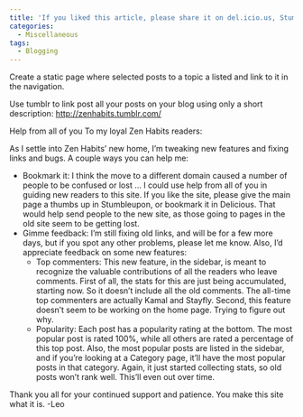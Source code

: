 ```yaml
---
title: 'If you liked this article, please share it on del.icio.us, StumbleUpon or on Digg. I’d appreciate it. :)'
categories:
  - Miscellaneous
tags:
  - Blogging
---
```

Create a static page where selected posts to a topic a listed and link to it in the navigation.

Use tumblr to link post all your posts on your blog using only a short description: http://zenhabits.tumblr.com/

Help from all of you
To my loyal Zen Habits readers:

As I settle into Zen Habits’ new home, I’m tweaking new features and fixing links and bugs. A couple ways you can help me:

* Bookmark it: I think the move to a different domain caused a number of people to be confused or lost … I could use help from all of you in guiding new readers to this site. If you like the site, please give the main page a thumbs up in Stumbleupon, or bookmark it in Delicious. That would help send people to the new site, as those going to pages in the old site seem to be getting lost.
* Gimme feedback: I’m still fixing old links, and will be for a few more days, but if you spot any other problems, please let me know. Also, I’d appreciate feedback on some new features:
  * Top commenters: This new feature, in the sidebar, is meant to recognize the valuable contributions of all the readers who leave comments. First of all, the stats for this are just being accumulated, starting now. So it doesn’t include all the old comments. The all-time top commenters are actually Kamal and Stayfly. Second, this feature doesn’t seem to be working on the home page. Trying to figure out why.
  * Popularity: Each post has a popularity rating at the bottom. The most popular post is rated 100%, while all others are rated a percentage of this top post. Also, the most popular posts are listed in the sidebar, and if you’re looking at a Category page, it’ll have the most popular posts in that category. Again, it just started collecting stats, so old posts won’t rank well. This’ll even out over time.

Thank you all for your continued support and patience. You make this site what it is. -Leo